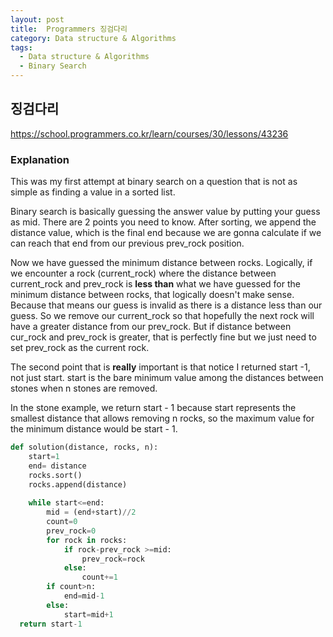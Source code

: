 ```yaml
---
layout: post
title:  Programmers 징검다리
category: Data structure & Algorithms
tags:
  - Data structure & Algorithms
  - Binary Search
---
```


## 징검다리
https://school.programmers.co.kr/learn/courses/30/lessons/43236

### Explanation
This was my first attempt at binary search on a question that is not as
simple as finding a value in a sorted list.

Binary search is basically guessing the answer value by putting your guess
as mid. There are 2 points you need to know. After sorting, we append the 
distance value, which is the final end because we are gonna calculate if 
we can reach that end from our previous prev_rock position.

Now we have guessed the minimum distance between rocks. Logically, if we
encounter a rock (current_rock) where the distance between current_rock and
prev_rock is **less than** what we have guessed for the minimum distance between
rocks, that logically doesn't make sense. Because that means our guess 
is invalid as there is a distance less than our guess. So we remove our current_rock
so that hopefully the next rock will have a greater distance from our 
prev_rock. But if distance between cur_rock and prev_rock is greater, that
is perfectly fine but we just need to set prev_rock as the current rock.


The second point that is **really** important is that notice I returned
start -1, not just start. start is the bare minimum value among the distances 
between stones when n stones are removed.

In the stone example, we return start - 1 because start represents the 
smallest distance that allows removing n rocks, so the maximum value for 
the minimum distance would be start - 1.


```python
def solution(distance, rocks, n):
    start=1
    end= distance
    rocks.sort()
    rocks.append(distance)
  
    while start<=end:
        mid = (end+start)//2
        count=0
        prev_rock=0
        for rock in rocks:
            if rock-prev_rock >=mid:
                prev_rock=rock
            else:
                count+=1
        if count>n:
            end=mid-1
        else:
            start=mid+1
  return start-1
```
